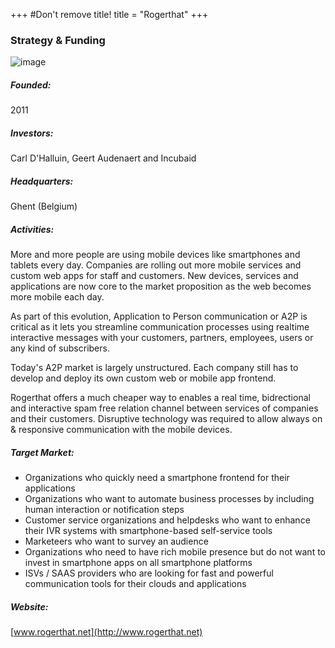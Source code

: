 +++
#Don't remove title!
title = "Rogerthat"
+++
### Strategy & Funding

![image](/www_incubaid/.files/img/rogerthat.png)

##### Founded:

2011

##### Investors:

Carl D'Halluin, Geert Audenaert and Incubaid

##### Headquarters:

Ghent (Belgium)

##### Activities:

More and more people are using mobile devices like smartphones and tablets every day. Companies are rolling out more mobile services and custom web apps for staff and customers. New devices, services and applications are now core to the market proposition as the web becomes more mobile each day.

As part of this evolution, Application to Person communication or A2P is critical as it lets you streamline communication processes using realtime interactive messages with your customers, partners, employees, users or any kind of subscribers.

Today's A2P market is largely unstructured. Each company still has to develop and deploy its own custom web or mobile app frontend.

Rogerthat offers a much cheaper way to enables a real time, bidrectional and interactive spam free relation channel between services of companies and their customers. Disruptive technology was required to allow always on & responsive communication with the mobile devices.

##### Target Market:

-   Organizations who quickly need a smartphone frontend for their applications
-   Organizations who want to automate business processes by including human interaction or notification steps
-   Customer service organizations and helpdesks who want to enhance their IVR systems with smartphone-based self-service tools
-   Marketeers who want to survey an audience
-   Organizations who need to have rich mobile presence but do not want to invest in smartphone apps on all smartphone platforms
-   ISVs / SAAS providers who are looking for fast and powerful communication tools for their clouds and applications

##### Website:

[www.rogerthat.net](http://www.rogerthat.net)
